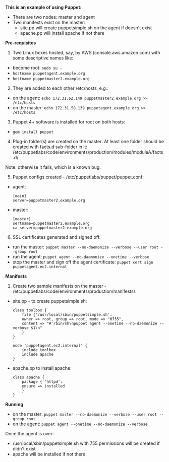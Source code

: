 **This is an example of using Puppet:**
* There are two nodes: master and agent
* Two manifests exist on the master:
  - site.pp will create puppetsimple.sh on the agent if doesn't exist
  - apache.pp will install apache if not there

**Pre-requisites**

1. Two Linux boxes hosted, say, by AWS (console.aws.amazon.com) with some descriptive names like: 
  * become root: ```sudo su -```
  * ```hostname puppetagent.example.org```
  * ```hostname puppetmaster2.example.org```

2. They are added to each other /etc/hosts, e.g.:
  * on the agent: ```echo 172.31.62.149 puppetmaster2.example.org >> /etc/hosts```
  * on the master: ```echo 172.31.58.139 puppetagent.example.org >> /etc/hosts```

3. Puppet 4+ software is installed for root on both hosts:
  * ```gem install puppet```

4. Plug-in folder(s) are created on the master: 
At least one folder should be created with facts.d sub-folder in it:
/etc/puppetlabs/code/environments/production/modules/moduleA/facts.d/

Note: otherwise it fails, which is a known bug.

5. Puppet configs created - /etc/puppetlabs/puppet/puppet.conf:
  * agent: 
    ```
    [main]
    server=puppetmaster2.example.org
    ```
  * master: 
    ```
    [master]
    sertname=puppetmaster2.example.org
    ca_server=puppetmaster2.example.org
    ```
6. SSL certificates generated and signed off: 
  * run the master: ```puppet master --no-daemonize --verbose --user root --group root```
  * run the agent: ```puppet agent --no-daemonize --onetime --verbose```
  * stop the master and sign off the agent certificate: ```puppet cert sign puppetagent.ec2.internal```

**Manifests**

1. Create two sample manifests on the master - /etc/puppetlabs/code/environments/production/manifests/:
  * site.pp - to create puppetsimple.sh:
    ```
    class toolbox {
        file {'/usr/local/sbin/puppetsimple.sh':
    	owner => root, group => root, mode => "0755",
    	content => "#'/bin/sh\npuppet agent --onetime --no-daemonize --verbose $1\n"
        }
    }

    node 'puppetagent.ec2.internal' {
        include toolbox
        include apache
    }
    ```
  * apache.pp to install apache: 
  
    ```
    class apache {
        package { 'httpd':
    	ensure => installed
        }
    }
    ```

**Running**
  * on the master: ```puppet master --no-daemonize --verbose --user root --group root```
  * on the agent: ```puppet agent --onetime --no-daemonize --verbose```

Once the agent is over:
* /usr/local/sbin/puppetsimple.sh with 755 permissions will be created if didn't exist
* apache will be installed if not there
